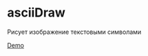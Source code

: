 # asciiDraw
Рисует изображение текстовыми символами

[Demo](http://leonidfeskov.github.io/asciiDraw/)
